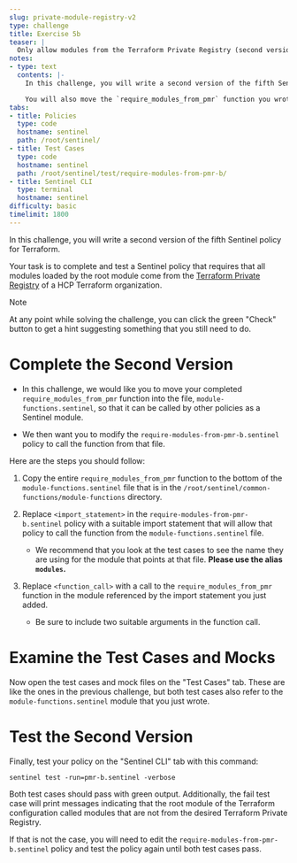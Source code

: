 ```yaml
---
slug: private-module-registry-v2
type: challenge
title: Exercise 5b
teaser: |
  Only allow modules from the Terraform Private Registry (second version).
notes:
- type: text
  contents: |-
    In this challenge, you will write a second version of the fifth Sentinel policy for Terraform.

    You will also move the `require_modules_from_pmr` function you wrote in the last challenge into a module and then call it from the second version of the policy.
tabs:
- title: Policies
  type: code
  hostname: sentinel
  path: /root/sentinel/
- title: Test Cases
  type: code
  hostname: sentinel
  path: /root/sentinel/test/require-modules-from-pmr-b/
- title: Sentinel CLI
  type: terminal
  hostname: sentinel
difficulty: basic
timelimit: 1800
---
```

<style>
  v {
    display: inline-flex;
    color: white;
    background-color: rgb(17, 158, 111);
    align-items: center;
    justify-content: center;
    font-size: 14px;
    padding: 10px;
    border-radius: 2px;
    height: 24px;
  }
  t {
    display: inline-flex;
    border-radius: 5px;
    background-color: rgba(30,38,55,1);
    color: rgba(151,159,175,1);
    padding: 2px 10px 2px 5px;
    font-size: 14px;
    letter-spacing: 1.2px;
    justify-content: center;
    height: 24px;
    align-items: center;
  }
  t > a img {
    display: inline-block;
    max-height: 24px;
  }
  c {
    display: flex;
    justify-content: center;
    border-radius: 5px;
    background-color: black;
  }
  c > img {
    max-width: 200px;
    max-height: 200px;
  }
</style>

In this challenge, you will write a second version of the fifth Sentinel policy for Terraform.

Your task is to complete and test a Sentinel policy that requires that all modules loaded by the root module come from the [Terraform Private Registry](https://www.terraform.io/docs/cloud/registry/index.html) of a HCP Terraform organization.

> [!NOTE]
> At any point while solving the challenge, you can click the green "Check" button to get a hint suggesting something that you still need to do.

Complete the Second Version
===
- In this challenge, we would like you to move your completed `require_modules_from_pmr` function into the file, `module-functions.sentinel`, so that it can be called by other policies as a Sentinel module.

- We then want you to modify the `require-modules-from-pmr-b.sentinel` policy to call the function from that file.

Here are the steps you should follow:

  1. Copy the entire `require_modules_from_pmr` function to the bottom of the `module-functions.sentinel` file that is in the `/root/sentinel/common-functions/module-functions` directory.

  2. Replace `<import_statement>` in the `require-modules-from-pmr-b.sentinel` policy with a suitable import statement that will allow that policy to call the function from the `module-functions.sentinel` file.
      - We recommend that you look at the test cases to see the name they are using for the module that points at that file. **Please use the alias `modules`.**

  3. Replace `<function_call>` with a call to the `require_modules_from_pmr` function in the module referenced by the import statement you just added.
      - Be sure to include two suitable arguments in the function call.

Examine the Test Cases and Mocks
===
Now open the test cases and mock files on the "Test Cases" tab. These are like the ones in the previous challenge, but both test cases also refer to the `module-functions.sentinel` module that you just wrote.

Test the Second Version
===
Finally, test your policy on the "Sentinel CLI" tab with this command:
```
sentinel test -run=pmr-b.sentinel -verbose
```

Both test cases should pass with green output. Additionally, the fail test case will print messages indicating that the root module of the Terraform configuration called modules that are not from the desired Terraform Private Registry.

If that is not the case, you will need to edit the `require-modules-from-pmr-b.sentinel` policy and test the policy again until both test cases pass.
